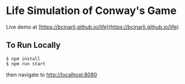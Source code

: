 # Life Simulation of Conway's Game
Live demo at [https://bcinarli.github.io/life](https://bcinarli.github.io/life)

## To Run Locally
```
$ npm install
$ npm run start
```

then navigate to [http://localhost:8080](http://localhost:8080)
